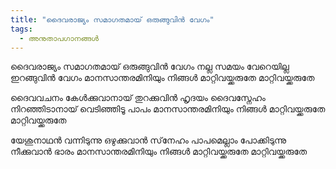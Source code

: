 ```yaml
---
title: "ദൈവരാജ്യം സമാഗതമായ്‌ ഒരുങ്ങുവിന്‍ വേഗം"
tags:
  - അനുതാപഗാനങ്ങൾ
---
```

ദൈവരാജ്യം സമാഗതമായ്‌ ഒരുങ്ങുവിന്‍ വേഗം
നല്ല സമയം വേറെയില്ല ഇറങ്ങുവിന്‍ വേഗം
മാനസാന്തരമിനിയും നിങ്ങള്‍ മാറ്റിവയ്ക്കരുതേ
മാറ്റിവയ്ക്കരുതേ

ദൈവവചനം കേള്‍ക്കുവാനായ്‌ തുറക്കുവിന്‍ ഹൃദയം
ദൈവസ്നേഹം നിറഞ്ഞിടാനായ്‌ വെടിഞ്ഞിടൂ പാപം
മാനസാന്തരമിനിയും നിങ്ങള്‍ മാറ്റിവയ്ക്കരുതേ
മാറ്റിവയ്ക്കരുതേ

യേശുനാഥന്‍ വന്നിടുന്നു ഒഴുക്കുവാന്‍ സ്‌നേഹം
പാപമെല്ലാം പോക്കിടുന്നു നീക്കുവാന്‍ ഭാരം
മാനസാന്തരമിനിയും നിങ്ങള്‍ മാറ്റിവയ്ക്കരുതേ
മാറ്റിവയ്ക്കരുതേ